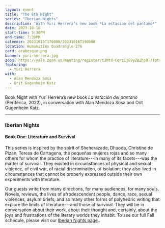 ```yaml
---
layout: event
title: "The 6th Night"
series: "Iberian Nights"
description: "With Yuri Herrera’s new book *La estación del pantano*"
date: 2023-10-16
start-time: 5:30PM
end-time: 7:30PM
calendar: 20231016T170000/20231016T190000
location: Humanities Quadrangle 276
card: arabesque.png
banner: yuri-herrera.jpg
zoom: https://yale.zoom.us/meeting/register/tJMtd-CqrzIjE9yZBZhp0T7TptrcX7DilSHJ
featuring:
  - Yuri Herrera
with:
  - Alan Mendoza Sosa
  - Orit Gugenheim Katz
---
```


Book Night with Yuri Herrera’s new book _La estación del pantano_ (Periférica, 2022), in conversation with Alan Mendoza Sosa and Orit Gugenheim Katz.

---

### Iberian Nights

#### Book One: Literature and Survival

This series is inspired by the spirit of Sheherazade, Dhuoda, Christine de Pizan, Teresa de Cartagena, the pequeñas mujeres rojas and so many others for whom the practice of literature---in many of its facets---was the matter of survival. They existed in circumstances of physical and sexual violence, of civil war, of racial discrimination, of isolation; they also lived in circumstances that cannot be properly expressed outside their own experiments with literature.

Our guests write from many directions, for many audiences, for many souls. Novels, reviews, the lives of afrodescendent people, dance, race, sexual violences, asylum briefs, and so many other forms of polyhedric writing that explore the limits of literature---and those of survival. They will be in conversation about their work, about their thought and, certainly, about the joys and frustrations of the literary worlds they inhabit. To see our full Fall schedule, please visit our [Iberian Nights page](https://creativeforum.yale.edu/special/iberian-nights.html)..
